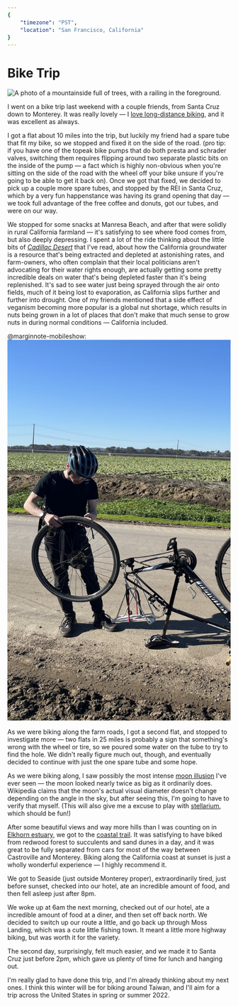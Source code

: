 ```yaml
---
{
	"timezone": "PST",
	"location": "San Francisco, California"
}
---
```

# Bike Trip

<img src="/img/post/2021-11-bike-trip/santa-cruz-trees.jpg" alt="A photo of a mountainside full of trees, with a railing in the foreground."/>

I went on a bike trip last weekend with a couple friends, from Santa Cruz down to Monterey. It was really lovely — I [love long-distance biking](/keep-pedaling/), and it was excellent as always.

I got a flat about 10 miles into the trip, but luckily my friend had a spare tube that fit my bike, so we stopped and fixed it on the side of the road. (pro tip: if you have one of the topeak bike pumps that do both presta and schrader valves, switching them requires flipping around two separate plastic bits on the inside of the pump — a fact which is highly non-obvious when you're sitting on the side of the road with the wheel off your bike unsure if you're going to be able to get it back on). Once we got that fixed, we decided to pick up a couple more spare tubes, and stopped by the REI in Santa Cruz, which by a very fun happenstance was having its grand opening that day — we took full advantage of the free coffee and donuts, got our tubes, and were on our way.

We stopped for some snacks at Manresa Beach, and after that were solidly in rural California farmland — it's satisfying to see where food comes from, but also deeply depressing. I spent a lot of the ride thinking about the little bits of [*Cadillac Desert*](https://www.goodreads.com/book/show/56140.Cadillac_Desert) that I've read, about how the California groundwater is a resource that's being extracted and depleted at astonishing rates, and farm-owners, who often complain that their local politicians aren't advocating for their water rights enough, are actually getting some pretty incredible deals on water that's being depleted faster than it's being replenished. It's sad to see water just being sprayed through the air onto fields, much of it being lost to evaporation, as California slips further and further into drought. One of my friends mentioned that a side effect of veganism becoming more popular is a global nut shortage, which results in nuts being grown in a lot of places that don't make that much sense to grow nuts in during normal conditions — California included.

@marginnote-mobileshow: <img src="/img/post/2021-11-bike-trip/wesley-aptekar-cassels-flat-tire.jpg" alt="A photo of Wesley Aptekar-Cassels standing on a dirt road fixing a flat tire on a bike."/>

As we were biking along the farm roads, I got a second flat, and stopped to investigate more — two flats in 25 miles is probably a sign that something's wrong with the wheel or tire, so we poured some water on the tube to try to find the hole. We didn't really figure much out, though, and eventually decided to continue with just the one spare tube and some hope.

As we were biking along, I saw possibly the most intense [moon illusion](https://en.wikipedia.org/wiki/Moon_illusion) I've ever seen — the moon looked nearly twice as big as it ordinarily does. Wikipedia claims that the moon's actual visual diameter doesn't change depending on the angle in the sky, but after seeing this, I'm going to have to verify that myself. (This will also give me a excuse to play with [stellarium](https://stellarium.org/), which should be fun!)

After some beautiful views and way more hills than I was counting on in [Elkhorn estuary](https://web.archive.org/web/20211122234951/https://wildlife.ca.gov/Lands/Places-to-Visit/Elkhorn-Slough-ER), we got to the [coastal trail](https://www.seemonterey.com/things-to-do/parks/coastal-trail/). It was satisfying to have biked from redwood forest to succulents and sand dunes in a day, and it was great to be fully separated from cars for most of the way between Castroville and Monterey. Biking along the California coast at sunset is just a wholly wonderful experience — I highly recommend it.

We got to Seaside (just outside Monterey proper), extraordinarily tired, just before sunset, checked into our hotel, ate an incredible amount of food, and then fell asleep just after 8pm.

We woke up at 6am the next morning, checked out of our hotel, ate a incredible amount of food at a diner, and then set off back north. We decided to switch up our route a little, and go back up through Moss Landing, which was a cute little fishing town. It meant a little more highway biking, but was worth it for the variety.

The second day, surprisingly, felt much easier, and we made it to Santa Cruz just before 2pm, which gave us plenty of time for lunch and hanging out.

I'm really glad to have done this trip, and I'm already thinking about my next ones. I think this winter will be for biking around Taiwan, and I'll aim for a trip across the United States in spring or summer 2022.
